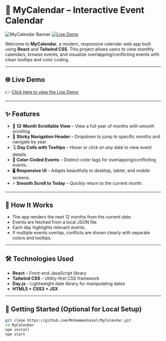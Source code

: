 # 📅 MyCalendar – Interactive Event Calendar

![MyCalendar Banner](https://img.shields.io/badge/React-Calendar-blue?style=for-the-badge)
[![Live Demo](https://img.shields.io/badge/LIVE-DEMO-green?style=for-the-badge)](https://Mohammednazel.github.io/MyCalendar/)

Welcome to **MyCalendar**, a modern, responsive calendar web app built using **React** and **Tailwind CSS**. This project allows users to view monthly calendars, browse events, and visualize overlapping/conflicting events with clean tooltips and color coding.

---

## 🌐 Live Demo

👉 [Click here to view the Live Demo](https://Mohammednazel.github.io/MyCalendar/)

---

## ✨ Features

- 📆 **12-Month Scrollable View** – View a full year of months with smooth scrolling.
- 🧭 **Sticky Navigation Header** – Dropdown to jump to specific months and navigate by year.
- 🗓️ **Day Cells with Tooltips** – Hover or click on any date to view event details.
- 🎨 **Color-Coded Events** – Distinct color tags for overlapping/conflicting events.
- 🖥️ **Responsive UI** – Adapts beautifully to desktop, tablet, and mobile screens.
- ⚡ **Smooth Scroll to Today** – Quickly return to the current month.

---

## 🧠 How It Works

- The app renders the next 12 months from the current date.
- Events are fetched from a local JSON file.
- Each day highlights relevant events.
- If multiple events overlap, conflicts are shown clearly with separate colors and tooltips.

---

## 🛠️ Technologies Used

- **React** – Front-end JavaScript library
- **Tailwind CSS** – Utility-first CSS framework
- **Day.js** – Lightweight date library for manipulating dates
- **HTML5 + CSS3 + JSX**

---

## 🚀 Getting Started (Optional for Local Setup)

```bash
git clone https://github.com/Mohammednazel/MyCalendar.git
cd MyCalendar
npm install
npm start
